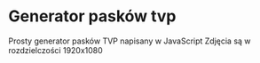 # Generator pasków tvp
Prosty generator pasków TVP napisany w JavaScript
Zdjęcia są w rozdzielczości 1920x1080
